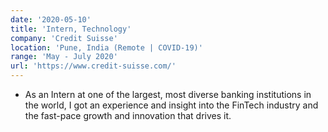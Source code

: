 ```yaml
---
date: '2020-05-10'
title: 'Intern, Technology'
company: 'Credit Suisse'
location: 'Pune, India (Remote | COVID-19)'
range: 'May - July 2020'
url: 'https://www.credit-suisse.com/'
---
```


- As an Intern at one of the largest, most diverse banking institutions in the world, I got an experience and insight into the FinTech industry and the fast-pace growth and innovation that drives it.
